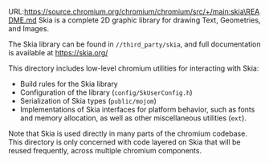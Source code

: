 URL:https://source.chromium.org/chromium/chromium/src/+/main:skia\README.md
Skia is a complete 2D graphic library for drawing Text, Geometries, and Images.

The Skia library can be found in `//third_party/skia`, and full documentation
is available at https://skia.org/

This directory includes low-level chromium utilities for interacting with Skia:

* Build rules for the Skia library
* Configuration of the library (`config/SkUserConfig.h`)
* Serialization of Skia types (`public/mojom`)
* Implementations of Skia interfaces for platform behavior, such as fonts and
  memory allocation, as well as other miscellaneous utilities (`ext`).

Note that Skia is used directly in many parts of the chromium codebase.
This directory is only concerned with code layered on Skia that will be reused
frequently, across multiple chromium components.
